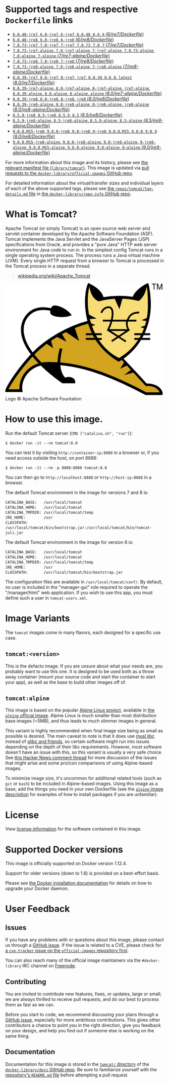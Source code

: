 # Supported tags and respective `Dockerfile` links

-	[`6.0.48-jre7`, `6.0-jre7`, `6-jre7`, `6.0.48`, `6.0`, `6` (*6/jre7/Dockerfile*)](https://github.com/docker-library/tomcat/blob/9ef39e44020d9ac03c8c15bae5e5b0ba96faa128/6/jre7/Dockerfile)
-	[`6.0.48-jre8`, `6.0-jre8`, `6-jre8` (*6/jre8/Dockerfile*)](https://github.com/docker-library/tomcat/blob/9ef39e44020d9ac03c8c15bae5e5b0ba96faa128/6/jre8/Dockerfile)
-	[`7.0.73-jre7`, `7.0-jre7`, `7-jre7`, `7.0.73`, `7.0`, `7` (*7/jre7/Dockerfile*)](https://github.com/docker-library/tomcat/blob/9ef39e44020d9ac03c8c15bae5e5b0ba96faa128/7/jre7/Dockerfile)
-	[`7.0.73-jre7-alpine`, `7.0-jre7-alpine`, `7-jre7-alpine`, `7.0.73-alpine`, `7.0-alpine`, `7-alpine` (*7/jre7-alpine/Dockerfile*)](https://github.com/docker-library/tomcat/blob/1651e929e7d4c9785b602cb93cdd2503573c3834/7/jre7-alpine/Dockerfile)
-	[`7.0.73-jre8`, `7.0-jre8`, `7-jre8` (*7/jre8/Dockerfile*)](https://github.com/docker-library/tomcat/blob/9ef39e44020d9ac03c8c15bae5e5b0ba96faa128/7/jre8/Dockerfile)
-	[`7.0.73-jre8-alpine`, `7.0-jre8-alpine`, `7-jre8-alpine` (*7/jre8-alpine/Dockerfile*)](https://github.com/docker-library/tomcat/blob/1651e929e7d4c9785b602cb93cdd2503573c3834/7/jre8-alpine/Dockerfile)
-	[`8.0.39-jre7`, `8.0-jre7`, `8-jre7`, `jre7`, `8.0.39`, `8.0`, `8`, `latest` (*8.0/jre7/Dockerfile*)](https://github.com/docker-library/tomcat/blob/9ef39e44020d9ac03c8c15bae5e5b0ba96faa128/8.0/jre7/Dockerfile)
-	[`8.0.39-jre7-alpine`, `8.0-jre7-alpine`, `8-jre7-alpine`, `jre7-alpine`, `8.0.39-alpine`, `8.0-alpine`, `8-alpine`, `alpine` (*8.0/jre7-alpine/Dockerfile*)](https://github.com/docker-library/tomcat/blob/3c72bd6721ab6645badc72c164cbe6f3a8970bdb/8.0/jre7-alpine/Dockerfile)
-	[`8.0.39-jre8`, `8.0-jre8`, `8-jre8`, `jre8` (*8.0/jre8/Dockerfile*)](https://github.com/docker-library/tomcat/blob/9ef39e44020d9ac03c8c15bae5e5b0ba96faa128/8.0/jre8/Dockerfile)
-	[`8.0.39-jre8-alpine`, `8.0-jre8-alpine`, `8-jre8-alpine`, `jre8-alpine` (*8.0/jre8-alpine/Dockerfile*)](https://github.com/docker-library/tomcat/blob/3c72bd6721ab6645badc72c164cbe6f3a8970bdb/8.0/jre8-alpine/Dockerfile)
-	[`8.5.9-jre8`, `8.5-jre8`, `8.5.9`, `8.5` (*8.5/jre8/Dockerfile*)](https://github.com/docker-library/tomcat/blob/9c280294942795515740cb6d78b1d51d95b31928/8.5/jre8/Dockerfile)
-	[`8.5.9-jre8-alpine`, `8.5-jre8-alpine`, `8.5.9-alpine`, `8.5-alpine` (*8.5/jre8-alpine/Dockerfile*)](https://github.com/docker-library/tomcat/blob/9c280294942795515740cb6d78b1d51d95b31928/8.5/jre8-alpine/Dockerfile)
-	[`9.0.0.M15-jre8`, `9.0.0-jre8`, `9.0-jre8`, `9-jre8`, `9.0.0.M15`, `9.0.0`, `9.0`, `9` (*9.0/jre8/Dockerfile*)](https://github.com/docker-library/tomcat/blob/9fcf1c13eb901de73aa3abdfc36d1989a1154365/9.0/jre8/Dockerfile)
-	[`9.0.0.M15-jre8-alpine`, `9.0.0-jre8-alpine`, `9.0-jre8-alpine`, `9-jre8-alpine`, `9.0.0.M15-alpine`, `9.0.0-alpine`, `9.0-alpine`, `9-alpine` (*9.0/jre8-alpine/Dockerfile*)](https://github.com/docker-library/tomcat/blob/9fcf1c13eb901de73aa3abdfc36d1989a1154365/9.0/jre8-alpine/Dockerfile)

For more information about this image and its history, please see [the relevant manifest file (`library/tomcat`)](https://github.com/docker-library/official-images/blob/master/library/tomcat). This image is updated via [pull requests to the `docker-library/official-images` GitHub repo](https://github.com/docker-library/official-images/pulls?q=label%3Alibrary%2Ftomcat).

For detailed information about the virtual/transfer sizes and individual layers of each of the above supported tags, please see [the `repos/tomcat/tag-details.md` file](https://github.com/docker-library/repo-info/blob/master/repos/tomcat/tag-details.md) in [the `docker-library/repo-info` GitHub repo](https://github.com/docker-library/repo-info).

# What is Tomcat?

Apache Tomcat (or simply Tomcat) is an open source web server and servlet container developed by the Apache Software Foundation (ASF). Tomcat implements the Java Servlet and the JavaServer Pages (JSP) specifications from Oracle, and provides a "pure Java" HTTP web server environment for Java code to run in. In the simplest config Tomcat runs in a single operating system process. The process runs a Java virtual machine (JVM). Every single HTTP request from a browser to Tomcat is processed in the Tomcat process in a separate thread.

> [wikipedia.org/wiki/Apache_Tomcat](https://en.wikipedia.org/wiki/Apache_Tomcat)

![logo](https://raw.githubusercontent.com/docker-library/docs/8e31eb93a02d504d0cfe1da435aa31b377fc627d/tomcat/logo.png)Logo &copy; Apache Software Fountation

# How to use this image.

Run the default Tomcat server (`CMD ["catalina.sh", "run"]`):

```console
$ docker run -it --rm tomcat:8.0
```

You can test it by visiting `http://container-ip:8080` in a browser or, if you need access outside the host, on port 8888:

```console
$ docker run -it --rm -p 8888:8080 tomcat:8.0
```

You can then go to `http://localhost:8888` or `http://host-ip:8888` in a browser.

The default Tomcat environment in the image for versions 7 and 8 is:

	CATALINA_BASE:   /usr/local/tomcat
	CATALINA_HOME:   /usr/local/tomcat
	CATALINA_TMPDIR: /usr/local/tomcat/temp
	JRE_HOME:        /usr
	CLASSPATH:       /usr/local/tomcat/bin/bootstrap.jar:/usr/local/tomcat/bin/tomcat-juli.jar

The default Tomcat environment in the image for version 6 is:

	CATALINA_BASE:   /usr/local/tomcat
	CATALINA_HOME:   /usr/local/tomcat
	CATALINA_TMPDIR: /usr/local/tomcat/temp
	JRE_HOME:        /usr
	CLASSPATH:       /usr/local/tomcat/bin/bootstrap.jar

The configuration files are available in `/usr/local/tomcat/conf/`. By default, no user is included in the "manager-gui" role required to operate the "/manager/html" web application. If you wish to use this app, you must define such a user in `tomcat-users.xml`.

# Image Variants

The `tomcat` images come in many flavors, each designed for a specific use case.

## `tomcat:<version>`

This is the defacto image. If you are unsure about what your needs are, you probably want to use this one. It is designed to be used both as a throw away container (mount your source code and start the container to start your app), as well as the base to build other images off of.

## `tomcat:alpine`

This image is based on the popular [Alpine Linux project](http://alpinelinux.org), available in [the `alpine` official image](https://hub.docker.com/_/alpine). Alpine Linux is much smaller than most distribution base images (~5MB), and thus leads to much slimmer images in general.

This variant is highly recommended when final image size being as small as possible is desired. The main caveat to note is that it does use [musl libc](http://www.musl-libc.org) instead of [glibc and friends](http://www.etalabs.net/compare_libcs.html), so certain software might run into issues depending on the depth of their libc requirements. However, most software doesn't have an issue with this, so this variant is usually a very safe choice. See [this Hacker News comment thread](https://news.ycombinator.com/item?id=10782897) for more discussion of the issues that might arise and some pro/con comparisons of using Alpine-based images.

To minimize image size, it's uncommon for additional related tools (such as `git` or `bash`) to be included in Alpine-based images. Using this image as a base, add the things you need in your own Dockerfile (see the [`alpine` image description](https://hub.docker.com/_/alpine/) for examples of how to install packages if you are unfamiliar).

# License

View [license information](https://www.apache.org/licenses/LICENSE-2.0) for the software contained in this image.

# Supported Docker versions

This image is officially supported on Docker version 1.12.4.

Support for older versions (down to 1.6) is provided on a best-effort basis.

Please see [the Docker installation documentation](https://docs.docker.com/installation/) for details on how to upgrade your Docker daemon.

# User Feedback

## Issues

If you have any problems with or questions about this image, please contact us through a [GitHub issue](https://github.com/docker-library/tomcat/issues). If the issue is related to a CVE, please check for [a `cve-tracker` issue on the `official-images` repository first](https://github.com/docker-library/official-images/issues?q=label%3Acve-tracker).

You can also reach many of the official image maintainers via the `#docker-library` IRC channel on [Freenode](https://freenode.net).

## Contributing

You are invited to contribute new features, fixes, or updates, large or small; we are always thrilled to receive pull requests, and do our best to process them as fast as we can.

Before you start to code, we recommend discussing your plans through a [GitHub issue](https://github.com/docker-library/tomcat/issues), especially for more ambitious contributions. This gives other contributors a chance to point you in the right direction, give you feedback on your design, and help you find out if someone else is working on the same thing.

## Documentation

Documentation for this image is stored in the [`tomcat/` directory](https://github.com/docker-library/docs/tree/master/tomcat) of the [`docker-library/docs` GitHub repo](https://github.com/docker-library/docs). Be sure to familiarize yourself with the [repository's `README.md` file](https://github.com/docker-library/docs/blob/master/README.md) before attempting a pull request.
